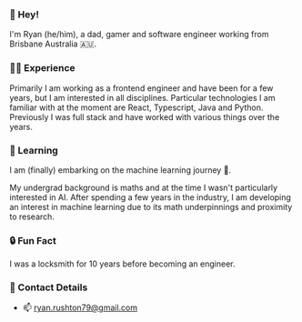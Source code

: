 <!--
**ryan-rushton/ryan-rushton** is a ✨ _special_ ✨ repository because its `README.md` (this file) appears on your GitHub profile.

Here are some ideas to get you started:

- 🔭 I’m currently working on ...
- 🌱 I’m currently learning ...
- 👯 I’m looking to collaborate on ...
- 🤔 I’m looking for help with ...
- 💬 Ask me about ...
- 📫 How to reach me: ...
- 😄 Pronouns: ...
- ⚡ Fun fact: ...
-->

### 👋 Hey!

I'm Ryan (he/him), a dad, gamer and software engineer working from Brisbane Australia 🇦🇺.

### 🧑‍🏭 Experience

Primarily I am working as a frontend engineer and have been for a few years, but I am interested in all disciplines. Particular technologies I am familiar with at the moment are React, Typescript, Java and Python. Previously I was full stack and have worked with various things over the years.

### 🥼 Learning

I am (finally) embarking on the machine learning journey 🤖. 

My undergrad background is maths and at the time I wasn't particularly interested in AI. After spending a few years in the industry, I am developing an interest in machine learning due to its math underpinnings and proximity to research.

### 🔒 Fun Fact

I was a locksmith for 10 years before becoming an engineer.

### 📱 Contact Details 

- 📫 ryan.rushton79@gmail.com
